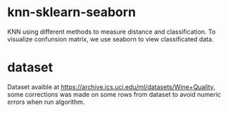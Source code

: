 # knn-sklearn-seaborn
KNN using different methods to measure distance and classification. To visualize confunsion matrix, we use seaborn to view classificated data.

# dataset

Dataset avaible at https://archive.ics.uci.edu/ml/datasets/Wine+Quality, some corrections was made on some rows from dataset to avoid numeric errors when run algorithm.
